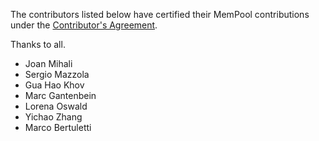 The contributors listed below have certified their MemPool contributions
under the [Contributor's Agreement](https://iis-seafile.ee.ethz.ch/f/80e8166d2e).

Thanks to all.

* Joan Mihali
* Sergio Mazzola
* Gua Hao Khov
* Marc Gantenbein
* Lorena Oswald
* Yichao Zhang
* Marco Bertuletti

